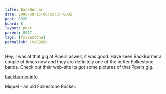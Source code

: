 ```yaml
---
title: BackBurner
date: 2006-08-15T06:43:37.000Z
post: 8920
board: 8
layout: post
parent: 8917
tags: [folkestone]
permalink: /m/8920/
---
```

Hey, I was at that gig at Pipers aswell, it was good.  Have seen BackBurner a couple of times now and they are definitely one of the better Folkestone bands. Check out their web-site its got some pictures of that Pipers gig.

<a href="http://www.backburner.info">backburner.info</a>

Miquel - an old Folkestone Rocker.

